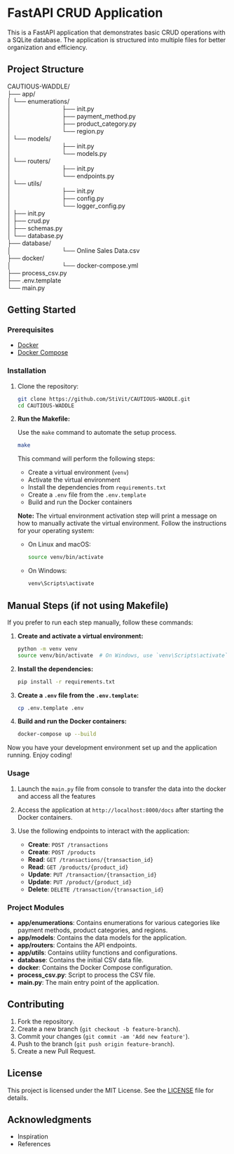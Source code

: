 # FastAPI CRUD Application

This is a FastAPI application that demonstrates basic CRUD operations with a SQLite database. The application is structured into multiple files for better organization and efficiency.

## Project Structure

CAUTIOUS-WADDLE/<br>
├── app/<br>
│ └── enumerations/ <br>
│ &emsp;&emsp;&emsp;&emsp;&emsp;&emsp;&emsp;&emsp;├── init.py<br>
│ &emsp;&emsp;&emsp;&emsp;&emsp;&emsp;&emsp;&emsp;├── payment_method.py<br>
│ &emsp;&emsp;&emsp;&emsp;&emsp;&emsp;&emsp;&emsp;├── product_category.py<br>
│ &emsp;&emsp;&emsp;&emsp;&emsp;&emsp;&emsp;&emsp;└── region.py<br>
│ └── models/ <br>
│ &emsp;&emsp;&emsp;&emsp;&emsp;&emsp;&emsp;&emsp;├── init.py<br>
│ &emsp;&emsp;&emsp;&emsp;&emsp;&emsp;&emsp;&emsp;└── models.py<br>
│ └── routers/ <br>
│ &emsp;&emsp;&emsp;&emsp;&emsp;&emsp;&emsp;&emsp;├── init.py<br>
│ &emsp;&emsp;&emsp;&emsp;&emsp;&emsp;&emsp;&emsp;└── endpoints.py<br>
│ └── utils/ <br>
│ &emsp;&emsp;&emsp;&emsp;&emsp;&emsp;&emsp;&emsp;├── init.py<br>
│ &emsp;&emsp;&emsp;&emsp;&emsp;&emsp;&emsp;&emsp;├── config.py<br>
│ &emsp;&emsp;&emsp;&emsp;&emsp;&emsp;&emsp;&emsp;└── logger_config.py<br>
│ ├── init.py<br>
│ ├── crud.py<br>
│ ├── schemas.py<br>
│ └── database.py<br>
├── database/<br>
│ &emsp;&emsp;&emsp;&emsp;&emsp;&emsp;&emsp;&emsp;└── Online Sales Data.csv <br>
├── docker/<br>
│ &emsp;&emsp;&emsp;&emsp;&emsp;&emsp;&emsp;&emsp;└── docker-compose.yml <br>
├── process_csv.py <br>
├── .env.template <br>
└── main.py <br>


## Getting Started

### Prerequisites

- [Docker](https://www.docker.com/get-started)
- [Docker Compose](https://docs.docker.com/compose/install/)

### Installation

1. Clone the repository:
    ```sh
    git clone https://github.com/StiVit/CAUTIOUS-WADDLE.git
    cd CAUTIOUS-WADDLE
    ```
   
2. **Run the Makefile:**

    Use the `make` command to automate the setup process.

    ```sh
    make
    ```

    This command will perform the following steps:
    - Create a virtual environment (`venv`)
    - Activate the virtual environment
    - Install the dependencies from `requirements.txt`
    - Create a `.env` file from the `.env.template`
    - Build and run the Docker containers

    **Note:** The virtual environment activation step will print a message on how to manually activate the virtual environment. Follow the instructions for your operating system:

    - On Linux and macOS:
      ```sh
      source venv/bin/activate
      ```
    - On Windows:
      ```sh
      venv\Scripts\activate
      ```

## Manual Steps (if not using Makefile)

If you prefer to run each step manually, follow these commands:

1. **Create and activate a virtual environment:**

    ```sh
    python -m venv venv
    source venv/bin/activate  # On Windows, use `venv\Scripts\activate`
    ```

2. **Install the dependencies:**

    ```sh
    pip install -r requirements.txt
    ```

3. **Create a `.env` file from the `.env.template`:**

    ```sh
    cp .env.template .env
    ```

4. **Build and run the Docker containers:**

    ```sh
    docker-compose up --build
    ```

Now you have your development environment set up and the application running. Enjoy coding!

### Usage

1. Launch the `main.py` file from console to transfer the data into the docker and access all the features
2. Access the application at `http://localhost:8000/docs` after starting the Docker containers.
3. Use the following endpoints to interact with the application:

    - **Create**: `POST /transactions`
    - **Create**: `POST /products`
    - **Read**: `GET /transactions/{transaction_id}`
    - **Read**: `GET /products/{product_id}`
    - **Update**: `PUT /transaction/{transaction_id}`
    - **Update**: `PUT /product/{product_id}`
    - **Delete**: `DELETE /transaction/{transaction_id}`

### Project Modules

- **app/enumerations**: Contains enumerations for various categories like payment methods, product categories, and regions.
- **app/models**: Contains the data models for the application.
- **app/routers**: Contains the API endpoints.
- **app/utils**: Contains utility functions and configurations.
- **database**: Contains the initial CSV data file.
- **docker**: Contains the Docker Compose configuration.
- **process_csv.py**: Script to process the CSV file.
- **main.py**: The main entry point of the application.

## Contributing

1. Fork the repository.
2. Create a new branch (`git checkout -b feature-branch`).
3. Commit your changes (`git commit -am 'Add new feature'`).
4. Push to the branch (`git push origin feature-branch`).
5. Create a new Pull Request.

## License

This project is licensed under the MIT License. See the [LICENSE](LICENSE) file for details.

## Acknowledgments

- Inspiration
- References

